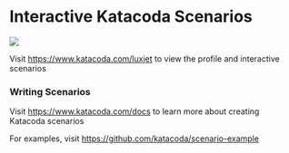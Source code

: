 # Interactive Katacoda Scenarios

[![](http://shields.katacoda.com/katacoda/luxjet/count.svg)](https://www.katacoda.com/luxjet "Get your profile on Katacoda.com")

Visit https://www.katacoda.com/luxjet to view the profile and interactive scenarios

### Writing Scenarios
Visit https://www.katacoda.com/docs to learn more about creating Katacoda scenarios

For examples, visit https://github.com/katacoda/scenario-example
